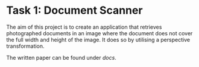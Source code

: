 # Task 1: Document Scanner

The aim of this project is to create an application that retrieves
photographed documents in an image where the document does not cover the full
width and height of the image. It does so by utilising a perspective
transformation.

The written paper can be found under *docs*.
